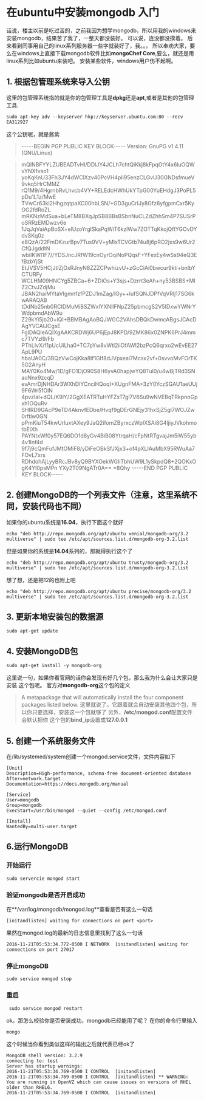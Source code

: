 # 在ubuntu中安装mongodb 入门
话说，楼主以前是吃过苦的，之前我因为想学mongodb，所以用我的windows来安装mongodb，结果苦了我了，一整天都没装好。
可以说，连没都没摸着。
后来看到同事用自己的linux系列服务器一些字就装好了，我。。。
所以奉劝大家，要么在windows上直接下载mongodb软件比如**mongoChef Core**,要么，就还是用linux系列比如ubuntu来装吧。
安装某些软件，windows用户伤不起啊。

## 1. 根据包管理系统来导入公钥
这里的包管理系统指的就是你的包管理工具是**dpkg**还是**apt**,或者是其他的包管理工具.
```
sudo apt-key adv --keyserver hkp://keyserver.ubuntu.com:80 --recv EA312927
```
这个公钥呢，就是酱紫
> -----BEGIN PGP PUBLIC KEY BLOCK-----
Version: GnuPG v1.4.11 (GNU/Linux)

>mQINBFYYLZUBEADTvHI/DDlJY4JCLh7chtQiKkj8kFpqOtY4x6luOQWvYNXfvso1
yoKqKnU33Fh3JY4dWClXzv40PcVH4pIi95enzCLGvU30GNDsfmueV9vkq5HrCMMZ
rQ1M9/4HgrnbRvLhvcb4VY+RELEdcHWhUkYTpG00YuEHdgJ3PoPL5pDu1L1z/MwE
TVwCr63kl2HhgzqtpaXC00hbLSN/+GD3guCrIJy8Gfz6yfgpmCxr5KyOG2fdRoZL
mRKNzMdSua+bLeTM8BXqJpSB8BBsBSbnNuCLZdZhhSm4P7SUSrPoSRRzEMDwzv6e
1JqJqVaiApBoSX+elUzoYrglSkaPqWiT6kzlWw7ZOTTqKkojQftYGOvDYdvSKq0z
e8QzA/22FmDKzurBpv7Tus9VV+yMlxTCVGtb74u8j6pRO2jxs9w6Ur2CfQJgddtN
wbiIKWI1F7//YDSJncJRfW19cnOyrOqiNoPQqsF+YFexEy4wSs94eQ3EfBzbYjSt
EtJVSV5HCjJtIZjOxRJnyN8ZZZCPwhizvU+zGcCiAi0bwcur9kti+bnIbYCTURFy
WCLHM09HNCYg5ZBCa+6+ZDiOs+Y3sjs+Dzrrt3eAh+ny53BSBS+MlZ2CtvJZdjMu
JBAN2haiMYtaVIgmnfzfPZDJ1mZag/lGy++lufSQNJDPfVqVRlj17SG6kwARAQAB
tDdNb25nb0RCIDMuMiBSZWxlYXNlIFNpZ25pbmcgS2V5IDxwYWNrYWdpbmdAbW9u
Z29kYi5jb20+iQI+BBMBAgAoBQJWGC2VAhsDBQkDwmcABgsJCAcDAgYVCAIJCgsE
FgIDAQIeAQIXgAAKCRDWj6UP6jEpJ8KPD/9ZMK86x0ZNPK6PrJ4mmc7TVYzl9/Fb
PThLIvX/f1pUcUiLha0+TC7pYw8vWtl2iiOfAWI2bzPcQ6qrxo2wEvEE27ApL9PU
hbaUA0C/3BQzVwCojKka8If1GIf8dJVpxeai7Mcsx2vf+0svvoMvFOrTK5G2AnyH
MAY0Ko4Mw/1D/gFO1DjO90S8H6yvA0hapjwYQ8Tul0/u4wBjTRd3SNaoNnx9zcqD
evAmrDjNHDAr3WXhDlYCnciHQoqI+XUgnFMA+3zY0YczSGAU1aeUUj9F6Wr5fOlN
4pvzIaI+dQL/K9lY/2GgXEATRTuHYFZxT7gl7V6Su9wNVEBqTRkpnoGpxh1OQuRv
SHIRD9GAcP9eTD4AknvfEDbe/Hvqf9gDErGNEjy31hxSjZ5gl7WOJZw0rftlw0GN
pPmKiuT54kwUrluxtAXey9JaQ2ifomZByrxczWpIXSAi8G4ljiyJVkohmotbEiXh
PAYNtxWf0y57EQ6DO1d8yGv4BiB08YtrqaH/cFpNtRTgvajJm5iW55yb4v1Inf4d
9f7j9cQmFufJMtOMiF8/yDiFeOBkSfJXjx3+of4pXLIAuMbX95RWuAa7FOvL7xrs
RDhdohAjLyyBRcJBv8yQ9BYXOekWGIiTbhUW9L1ySkpdQ8+2QOKxOgK4Yl0psMPn
YXy2T09NgATr0A==
=8Qhy
-----END PGP PUBLIC KEY BLOCK-----


## 2. 创建MongoDB的一个列表文件（注意，这里系统不同，安装代码也不同）
如果你的ubuntu系统是**16.04**，执行下面这个就好
```
echo "deb http://repo.mongodb.org/apt/ubuntu xenial/mongodb-org/3.2 multiverse" | sudo tee /etc/apt/sources.list.d/mongodb-org-3.2.list
```
但是如果你的系统是**14.04**系列的，那就得执行这个了
```
echo "deb http://repo.mongodb.org/apt/ubuntu trusty/mongodb-org/3.2 multiverse" | sudo tee /etc/apt/sources.list.d/mongodb-org-3.2.list
```

想了想，还是把12的也附上吧
```
echo "deb http://repo.mongodb.org/apt/ubuntu precise/mongodb-org/3.2 multiverse" | sudo tee /etc/apt/sources.list.d/mongodb-org-3.2.list

```
## 3. 更新本地安装包的数据源
```
sudo apt-get update
```

## 4. 安装MongoDB包
```
sudo apt-get install -y mongodb-org
```

这里说一句，如果你看官网的话你会发现有好几个包，那么我为什么会让大家只是安装 这个包呢。
官方对**mongodb-org**这个包的定义
> A metapackage that will automatically install the four component packages listed below.
这里就说了。它跟着就会自动安装其他四个包，所以你只要选择，安装这一个包就够了
另外，**/etc/mongod.conf**配置文件会默认把你 这个包的**bind_ip**设置成**127.0.0.1**

## 5. 创建一个系统服务文件
在/lib/systemed/system创建一个mongod.service文件，文件内容如下
```
[Unit]
Description=High-performance, schema-free document-oriented database
After=network.target
Documentation=https://docs.mongodb.org/manual

[Service]
User=mongodb
Group=mongodb
ExecStart=/usr/bin/mongod --quiet --config /etc/mongod.conf

[Install]
WantedBy=multi-user.target
```

## 6.运行MongoDB
### 开始运行
```
sudo servercie mongod start
```

### 验证mongodb是否开启成功
在**/var/log/mongodb/mongod.log**查看是否有这么一句话
```
[initandlisten] waiting for connections on port <port>
```

果然在mongod.log的最新的日志信息里找到了这么一句话
```
2016-11-21T05:53:34.772-0500 I NETWORK  [initandlisten] waiting for connections on port 27017
```
### 停止mongoDB
```
sudo service mongod stop
```

### 重启
```
 sudo service mongod restart
```

ok。那怎么校验你是否安装成功，mongodb已经能用了呢？
在你的命令行里输入
```
mongo
```
这个时候当你看到类似这样的输出之后就代表已经ok了
```
MongoDB shell version: 3.2.9
connecting to: test
Server has startup warnings: 
2016-11-21T05:53:34.769-0500 I CONTROL  [initandlisten] 
2016-11-21T05:53:34.769-0500 I CONTROL  [initandlisten] ** WARNING: You are running in OpenVZ which can cause issues on versions of RHEL older than RHEL6.
2016-11-21T05:53:34.769-0500 I CONTROL  [initandlisten] 
```